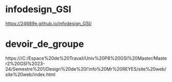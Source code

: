 # infodesign_GSI
https://24689e.github.io/infodesign_GSI/
# devoir_de_groupe
https:///C:/Espace%20de%20Travail/Univ%20P8%20GSI%20Master/Master2%20GSI%2023-24/Semestre%201/Design%20de%20l'info%20Mr%20REYES/site%20web/site%20web/index.html
